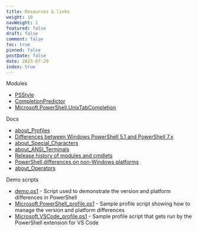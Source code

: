 ```yaml
---
title: Resources & links
weight: 10
navWeight: 1
featured: false
draft: false
comment: false
toc: true
pinned: false
postDate: false
date: 2023-07-29
index: true
---
```

<!-- markdownlint-disable MD041 -->

Modules

- [PSStyle][10]
- [CompletionPredictor][08]
- [Microsoft.PowerShell.UnixTabCompletion][09]

Docs

- [about_Profiles][03]
- [Differences between Windows PowerShell 5.1 and PowerShell 7.x][06]
- [about_Special_Characters][04]
- [about_ANSI_Terminals][01]
- [Release history of modules and cmdlets][05]
- [PowerShell differences on non-Windows platforms][07]
- [about_Operators][02]

Demo scripts

- [demo.ps1][11] - Script used to demonstrate the version and platform differences in PowerShell
- [Microsoft.PowerShell_profile.ps1][12] - Sample profile script showing how to manage the version
  and platform differences
- [Microsoft.VSCode_profile.ps1][13] - Sample profile script that gets run by the PowerShell
  extension for VS Code

<!-- link references -->
[01]: https://learn.microsoft.com/powershell/module/microsoft.powershell.core/about/about_ansi_terminals
[02]: https://learn.microsoft.com/powershell/module/microsoft.powershell.core/about/about_operators
[03]: https://learn.microsoft.com/powershell/module/microsoft.powershell.core/about/about_profiles
[04]: https://learn.microsoft.com/powershell/module/microsoft.powershell.core/about/about_special_characters
[05]: https://learn.microsoft.com/powershell/scripting/whats-new/cmdlet-versions
[06]: https://learn.microsoft.com/powershell/scripting/whats-new/differences-from-windows-powershell
[07]: https://learn.microsoft.com/powershell/scripting/whats-new/unix-support
[08]: https://www.powershellgallery.com/packages/CompletionPredictor/
[09]: https://www.powershellgallery.com/packages/Microsoft.PowerShell.UnixTabCompletion/
[10]: https://www.powershellgallery.com/packages/PSStyle/
[11]: https://github.com/sdwheeler/seanonit/blob/main/content/downloads/psprofiles/demo.ps1
[12]: https://github.com/sdwheeler/seanonit/blob/main/content/downloads/psprofiles/Microsoft.PowerShell_profile.ps1
[13]: https://github.com/sdwheeler/seanonit/blob/main/content/downloads/psprofiles/Microsoft.VSCode_profile.ps1
